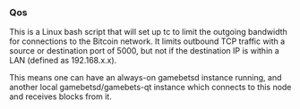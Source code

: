 ### Qos ###

This is a Linux bash script that will set up tc to limit the outgoing bandwidth for connections to the Bitcoin network. It limits outbound TCP traffic with a source or destination port of 5000, but not if the destination IP is within a LAN (defined as 192.168.x.x).

This means one can have an always-on gamebetsd instance running, and another local gamebetsd/gamebets-qt instance which connects to this node and receives blocks from it.
